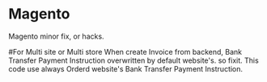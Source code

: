 # Magento
Magento minor fix, or hacks.

#For Multi site or Multi store
When create Invoice from backend, Bank Transfer Payment Instruction overwritten by default website's. so fixit.
This code use always Orderd website's Bank Transfer Payment Instruction.
